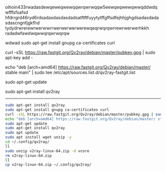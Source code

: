 oihoin433rwadasdewqeweqwewqqwrqwrwqqw5eewqeqwewqwwqddwdqwfffsfsafsd
hfdrrgrd46ryd6rdsadasdasdasdadsatftftfuyytytffgffsdfejhhjghgdsadasdadasdascngnfjgkfhd
tydydrwrerewrwerwwrrwerwerwerwerewqeqrwqrqwrrewrwerwerhkkh
radadwfawdwqwwqrqwrwqrqw

wdwad
sudo apt-get install gnupg ca-certificates curl

curl -sSL https://raw.fastgit.org/Qv2ray/debian/master/pubkey.gpg | sudo apt-key add -


echo "deb [arch=amd64] https://raw.fastgit.org/Qv2ray/debian/master/ stable main" | sudo tee /etc/apt/sources.list.d/qv2ray-fastgit.list

sudo apt-get update

sudo apt-get install qv2ray

---

```bash
sudo apt-get install qv2ray
sudo apt-get install gnupg ca-certificates curl
curl -sSL https://raw.fastgit.org/Qv2ray/debian/master/pubkey.gpg | sudo apt-key add -
echo "deb [arch=amd64] https://raw.fastgit.org/Qv2ray/debian/master/ stable main" | sudo tee /etc/apt/sources.list.d/qv2ray-fastgit.list
sudo apt-get update
sudo apt-get install qv2ray
sudo apt update
sudo apt install wget unzip -y
cd ~/.config/qv2ray/
ll
sudo unzip v2ray-linux-64.zip -d vcore
rm v2ray-linux-64.zip 
ll
cp v2ray-linux-64.zip ~/.config/qv2ray/
```
